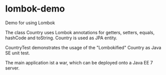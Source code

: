 # lombok-demo

Demo for using Lombok

The class Country uses Lombok annotations for getters, setters, equals, hashCode and toString. Country is used as JPA entity.

CountryTest demonstrates the usage of the "Lombokified" Country as Java SE unit test.

The main application ist a war, which can be deployed onto a Java EE 7 server. 
